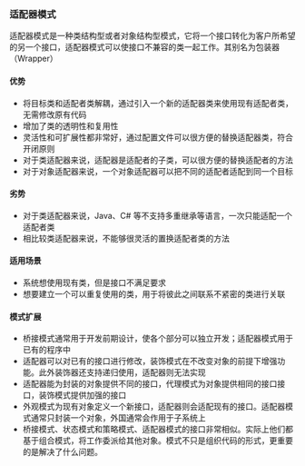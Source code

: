 ### 适配器模式
适配器模式是一种类结构型或者对象结构型模式，它将一个接口转化为客户所希望的另一个接口，适配器模式可以使接口不兼容的类一起工作。其别名为包装器（Wrapper）

#### 优势
* 将目标类和适配者类解耦，通过引入一个新的适配器类来使用现有适配者类，无需修改原有代码
* 增加了类的透明性和复用性
* 灵活性和可扩展性都非常好，通过配置文件可以很方便的替换适配器类，符合开闭原则
* 对于类适配器来说，适配器是适配者的子类，可以很方便的替换适配者的方法
* 对于对象适配器来说，一个对象适配器可以把不同的适配者适配到同一个目标

#### 劣势
* 对于类适配器来说，Java、C# 等不支持多重继承等语言，一次只能适配一个适配者类
* 相比较类适配器来说，不能够很灵活的置换适配者类的方法

#### 适用场景
* 系统想使用现有类，但是接口不满足要求
* 想要建立一个可以重复使用的类，用于将彼此之间联系不紧密的类进行关联

#### 模式扩展
* 桥接模式通常用于开发前期设计，使各个部分可以独立开发；适配器模式用于已有的程序中
* 适配器可以对已有的接口进行修改，装饰模式在不改变对象的前提下增强功能。此外装饰器还支持递归使用，适配器则无法实现
* 适配器能为封装的对象提供不同的接口，代理模式为对象提供相同的接口接口，装饰模式提供加强的接口
* 外观模式为现有对象定义一个新接口，适配器则会适配现有的接口。适配器模式通常只封装一个对象，外国通常会作用于子系统上
* 桥接模式、状态模式和策略模式、适配器模式的接口非常相似。实际上他们都基于组合模式，将工作委派给其他对象。模式不只是组织代码的形式，更重要的是解决了什么问题。